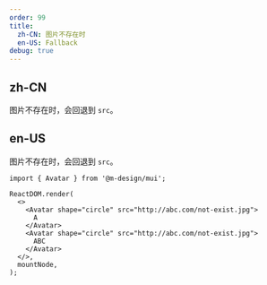 ```yaml
---
order: 99
title:
  zh-CN: 图片不存在时
  en-US: Fallback
debug: true
---
```


## zh-CN

图片不存在时，会回退到 `src`。

## en-US

图片不存在时，会回退到 `src`。

```tsx
import { Avatar } from '@m-design/mui';

ReactDOM.render(
  <>
    <Avatar shape="circle" src="http://abc.com/not-exist.jpg">
      A
    </Avatar>
    <Avatar shape="circle" src="http://abc.com/not-exist.jpg">
      ABC
    </Avatar>
  </>,
  mountNode,
);
```
